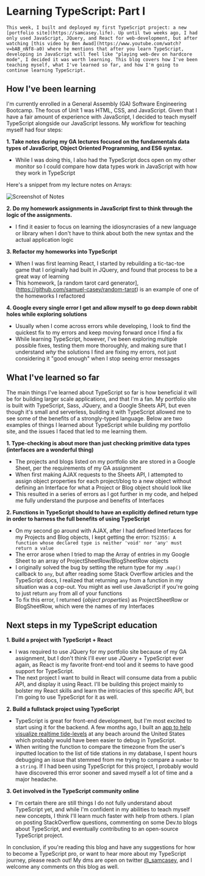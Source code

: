 # Learning TypeScript: Part I

    This week, I built and deployed my first TypeScript project: a new [portfolio site](https://samcasey.life). Up until two weeks ago, I had only used JavaScript, JQuery, and React for web-development, but after watching [this video by Ben Awad](https://www.youtube.com/watch?v=bAB_nNf8-a0) where he mentions that after you learn TypeScript, developing in JavaScript will feel like "playing web-dev on hardcore mode", I decided it was worth learning. This blog covers how I've been teaching myself, what I've learned so far, and how I'm going to continue learning TypeScript.

## How I've been learning

I'm currently enrolled in a General Assembly (GA) Software Engineering Bootcamp. The focus of Unit 1 was HTML, CSS, and JavaScript. Given that I have a fair amount of experience with JavaScript, I decided to teach myself TypeScript alongside our JavaScript lessons. My workflow for teaching myself had four steps:

**1. Take notes during my GA lectures focused on the fundamentals data types of JavaScript, Object Oriented Programming, and ES6 syntax.**

- While I was doing this, I also had the TypeScript docs open on my other monitor so I could compare how data types work in JavaScript with how they work in TypeScript

Here's a snippet from my lecture notes on Arrays:

![Screenshot of Notes](https://res.cloudinary.com/scimgcloud/image/upload/v1600800329/images-for-blogs/Screen_Shot_2020-09-22_at_2.43.43_PM_xpmimb.png)

**2. Do my homework assignments in JavaScript first to think through the logic of the assignments.**

- I find it easier to focus on learning the idiosyncrasies of a new language or library when I don't have to think about both the new syntax and the actual application logic

**3. Refactor my homeworks into TypeScript**

- When I was first learning React, I started by rebuilding a tic-tac-toe game that I originally had built in JQuery, and found that process to be a great way of learning
  <br>
- This homework, [a random tarot card generator],(https://github.com/samuel-casey/random-tarot) is an example of one of the homeworks I refactored

**4. Google every single error I get and allow myself to go deep down rabbit holes while exploring solutions**

- Usually when I come across errors while developing, I look to find the quickest fix to my errors and keep moving forward once I find a fix
  <br>
- While learning TypeScript, however, I've been exploring multiple possible fixes, testing them more thoroughly, and making sure that I understand _why_ the solutions I find are fixing my errors, not just considering it "good enough" when I stop seeing error messages

## What I've learned so far

The main things I've learned about TypeScript so far is how beneficial it will be for building larger scale applications, and that I'm a fan. My portfolio site is built with TypeScript, Sass, JQuery, and a Google Sheets API, but even though it's small and serverless, building it with TypeScript allowed me to see some of the benefits of a strongly-typed language. Below are two examples of things I learned about TypeScript while building my portfolio site, and the issues I faced that led to me learning them.

**1. Type-checking is about more than just checking primitive data types (interfaces are a wonderful thing)**

- The projects and blogs listed on my portfolio site are stored in a Google Sheet, per the requirements of my GA assignment
  <br>
- When first making AJAX requests to the Sheets API, I attempted to assign object properties for each project/blog to a new object without defining an Interface for what a Project or Blog object should look like
  <br>
- This resulted in a series of errors as I got further in my code, and helped me fully understand the purpose and benefits of Interfaces

**2. Functions in TypeScript should to have an explicitly defined return type in order to harness the full benefits of using TypeScript**

- On my second go around with AJAX, after I had defined Interfaces for my Projects and Blog objects, I kept getting the error: `TS2355: A function whose declared type is neither 'void' nor 'any' must return a value`
  <br>
- The error arose when I tried to map the Array of entries in my Google Sheet to an array of ProjectSheetRow/BlogSheetRow objects
  <br>
- I originally solved the bug by setting the return type for my `.map()` callback to `any`, but after reading some Stack Overflow articles and the TypeScript docs, I realized that returning `any` from a function in my situation was a cop-out. You might as well use JavaScript if you're going to just return `any` from all of your functions
  <br>
- To fix this error, I returned {_object properties_} as ProjectSheetRow or BlogSheetRow, which were the names of my Interfaces

## Next steps in my TypeScript education

**1. Build a project with TypeScript + React**

- I was required to use JQuery for my portfolio site because of my GA assignment, but I don't think I'll ever use JQuery + TypeScript ever again, as React is my favorite front-end tool and it seems to have good support for TypeScript.
  <br>
- The next project I want to build in React will consume data from a public API, and display it using React. I'll be building this project mainly to bolster my React skills and learn the intricacies of this specific API, but I'm going to use TypeScript for it as well.

**2. Build a fullstack project using TypeScript**

- TypeScript is great for front-end development, but I'm most excited to start using it for the backend. A few months ago, I built an [app to help visualize realtime tide-levels](https://tides-vis.herokuapp.com) at any beach around the United States which probably would have been easier to debug in TypeScript.
  <br>
- When writing the function to compare the timezone from the user's inputted location to the list of tide stations in my database, I spent hours debugging an issue that stemmed from me trying to compare a `number` to a `string`. If I had been using TypeScript for this project, I probably would have discovered this error sooner and saved myself a lot of time and a major headache.

**3. Get involved in the TypeScript community online**

- I'm certain there are still things I do not fully understand about TypeScript yet, and while I'm confident in my abilities to teach myself new concepts, I think I'll learn much faster with help from others. I plan on posting StackOverflow questions, commenting on some Dev.to blogs about TypeScript, and eventually contributing to an open-source TypeScript project.

In conclusion, if you're reading this blog and have any suggestions for how to become a TypeScript pro, or want to hear more about my TypeScript journey, please reach out! My dms are open on twitter [@\_samcasey](https://twitter.com/_samcasey), and I welcome any comments on this blog as well.
